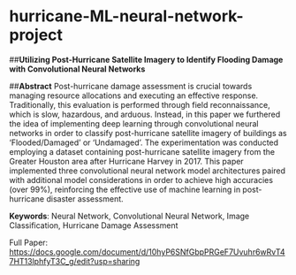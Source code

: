 # hurricane-ML-neural-network-project

##**Utilizing Post-Hurricane Satellite Imagery to Identify Flooding Damage with Convolutional Neural Networks**

##**Abstract**
Post-hurricane damage assessment is crucial towards managing resource allocations and executing an effective response. Traditionally, this evaluation is performed through field reconnaissance, which is slow, hazardous, and arduous. Instead, in this paper we furthered the idea of implementing deep learning through convolutional neural networks in order to classify post-hurricane satellite imagery of buildings as ‘Flooded/Damaged’ or ‘Undamaged’. The experimentation was conducted employing a dataset containing post-hurricane satellite imagery from the Greater Houston area after Hurricane Harvey in 2017. This paper implemented three convolutional neural network model architectures paired with additional model considerations in order to achieve high accuracies (over 99%), reinforcing the effective use of machine learning in post-hurricane disaster assessment.

**Keywords**: Neural Network, Convolutional Neural Network, Image Classification, Hurricane Damage Assessment

Full Paper: https://docs.google.com/document/d/10hyP6SNfGbpPRGeF7Uvuhr6wRvT47HT13lphfyT3C_g/edit?usp=sharing
